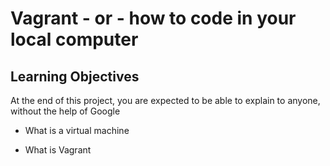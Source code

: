 # Vagrant - or - how to code in your local computer

## Learning Objectives

At the end of this project, you are expected to be able to explain to anyone, without the help of Google

* What is a virtual machine

* What is Vagrant
